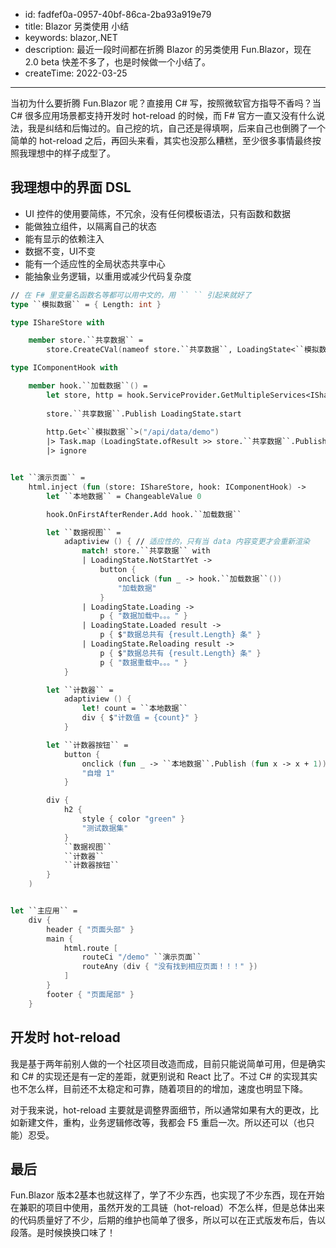 - id: fadfef0a-0957-40bf-86ca-2ba93a919e79
- title: Blazor 另类使用 小结
- keywords: blazor,.NET
- description: 最近一段时间都在折腾 Blazor 的另类使用 Fun.Blazor，现在 2.0 beta 快差不多了，也是时候做一个小结了。
- createTime: 2022-03-25
---

当初为什么要折腾 Fun.Blazor 呢？直接用 C# 写，按照微软官方指导不香吗？当 C# 很多应用场景都支持开发时 hot-reload 的时候，而 F# 官方一直又没有什么说法，我是纠结和后悔过的。自己挖的坑，自己还是得填啊，后来自己也倒腾了一个简单的 hot-reload 之后，再回头来看，其实也没那么糟糕，至少很多事情最终按照我理想中的样子成型了。


## 我理想中的界面 DSL

- UI 控件的使用要简练，不冗余，没有任何模板语法，只有函数和数据
- 能做独立组件，以隔离自己的状态
- 能有显示的依赖注入
- 数据不变，UI不变
- 能有一个适应性的全局状态共享中心
- 能抽象业务逻辑，以重用或减少代码复杂度

```fsharp
// 在 F# 里变量名函数名等都可以用中文的，用 `` `` 引起来就好了
type ``模拟数据`` = { Length: int }

type IShareStore with

    member store.``共享数据`` =
        store.CreateCVal(nameof store.``共享数据``, LoadingState<``模拟数据``>.NotStartYet)

type IComponentHook with

    member hook.``加载数据``() =
        let store, http = hook.ServiceProvider.GetMultipleServices<IShareStore * MyHttpClient>()
        
        store.``共享数据``.Publish LoadingState.start
        
        http.Get<``模拟数据``>("/api/data/demo")
        |> Task.map (LoadingState.ofResult >> store.``共享数据``.Publish)
        |> ignore


let ``演示页面`` =
    html.inject (fun (store: IShareStore, hook: IComponentHook) ->
        let ``本地数据`` = ChangeableValue 0

        hook.OnFirstAfterRender.Add hook.``加载数据``

        let ``数据视图`` =
            adaptiview () { // 适应性的，只有当 data 内容变更才会重新渲染
                match! store.``共享数据`` with
                | LoadingState.NotStartYet ->
                    button {
                        onclick (fun _ -> hook.``加载数据``())
                        "加载数据"
                    }
                | LoadingState.Loading -> 
                    p { "数据加载中。。。" }
                | LoadingState.Loaded result -> 
                    p { $"数据总共有 {result.Length} 条" }
                | LoadingState.Reloading result ->
                    p { $"数据总共有 {result.Length} 条" }
                    p { "数据重载中。。。" }
            }

        let ``计数器`` =
            adaptiview () {
                let! count = ``本地数据``
                div { $"计数值 = {count}" }
            }

        let ``计数器按钮`` =
            button {
                onclick (fun _ -> ``本地数据``.Publish (fun x -> x + 1))
                "自增 1"
            }

        div {
            h2 {
                style { color "green" }
                "测试数据集"
            }
            ``数据视图``
            ``计数器``
            ``计数器按钮``
        }
    )


let ``主应用`` =
    div {
        header { "页面头部" }
        main { 
            html.route [
                routeCi "/demo" ``演示页面``
                routeAny (div { "没有找到相应页面！！！" })
            ]
        }
        footer { "页面尾部" }
    }
```


## 开发时 hot-reload

我是基于两年前别人做的一个社区项目改造而成，目前只能说简单可用，但是确实和 C# 的实现还是有一定的差距，就更别说和 React 比了。不过 C# 的实现其实也不怎么样，目前还不太稳定和可靠，随着项目的的增加，速度也明显下降。

对于我来说，hot-reload 主要就是调整界面细节，所以通常如果有大的更改，比如新建文件，重构，业务逻辑修改等，我都会 F5 重启一次。所以还可以（也只能）忍受。


## 最后

Fun.Blazor 版本2基本也就这样了，学了不少东西，也实现了不少东西，现在开始在兼职的项目中使用，虽然开发的工具链（hot-reload）不怎么样，但是总体出来的代码质量好了不少，后期的维护也简单了很多，所以可以在正式版发布后，告以段落。是时候换换口味了！

